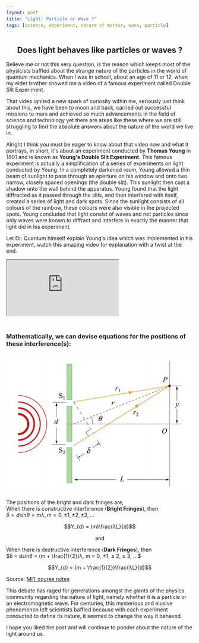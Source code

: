 ```yaml
---
layout: post
title: "Light: Particle or Wave ?"
tags: [science, experiment, nature of matter, wave, particle]
---
```


<center><h2>Does light behaves like particles or waves ?</h2></center>
Believe me or not this very question, is the reason which keeps most of the physicists baffled about the strange nature of the particles in the world of quantum mechanics. When I was in school, about an age of 11 or 12, when my elder brother showed me a video of a famous experiment called Double Slit Experiment.

That video ignited a new spark of curiosity within me, seriously just think about this, we have been to moon and back, carried out successful missions to mars and achieved so much advancements in the field of science and technology yet there are areas like these where we are still struggling to find the absolute answers about the nature of the world we live in. 

Alright I think you must be eager to know about that video now and what it portrays, in short, it's about an experiment conducted by __Thomas Young__ in 1801 and is known as __Young's Double Slit Experiment__. This famous experiment is actually a simplification of a series of experiments on light conducted by Young. In a completely darkened room, Young allowed a thin beam of sunlight to pass through an aperture on his window and onto two narrow, closely spaced openings (the double slit). This sunlight then cast a shadow onto the wall behind the apparatus. Young found that the light diffracted as it passed through the slits, and then interfered with itself, created a series of light and dark spots. Since the sunlight consists of all colours of the rainbow, these colours were also visible in the projected spots. Young concluded that light consist of waves and not particles since only waves were known to diffract and interfere in exactly the manner that light did in his experiment.

Let Dr. Quantum himself explain Young's idea which was implemented in his experiment, watch this amazing video for explanation with a twist at the end.

<div class="embed-responsive embed-responsive-16by9">
  <iframe class="embed-responsive-item" src="https://www.youtube.com/embed/DfPeprQ7oGc" allowfullscreen></iframe>
</div>

<br>
<h3>Mathematically, we can devise equations for the positions of these interference(s):</h3>

![Double-slit experiment ](/img/YDSE.png "Double-slit experiment")

The positions of the bright and dark fringes
are,<br>
When there is constructive interference (__Bright Fringes__), then<br>
$δ = dsinθ = mλ,  m = 0, ±1, ± 2, ± 3, ...$

$$Y_{d} = (m)\frac{λL}{d}$$

<center>and</center>

When there is destructive interference (__Dark Fringes__), then<br>
$δ = dsinθ = (m + \frac{1}{2})λ,  m = 0, ±1, ± 2, ± 3, ...$

$$Y_{d} = (m + \frac{1}{2})\frac{λL}{d}$$


Source: [MIT course notes](http://web.mit.edu/viz/EM/visualizations/coursenotes/modules/guide14.pdf)

This debate has raged for generations amongst the giants of the physics community regarding the nature of light, namely whether it is a particle or an electromagnetic wave. For centuries, this mysterious and elusive phenomenon left scientists baffled because with each experiment conducted to define its nature, it seemed to change the way it behaved.

I hope you liked the post and will continue to ponder about the nature of the light around us.